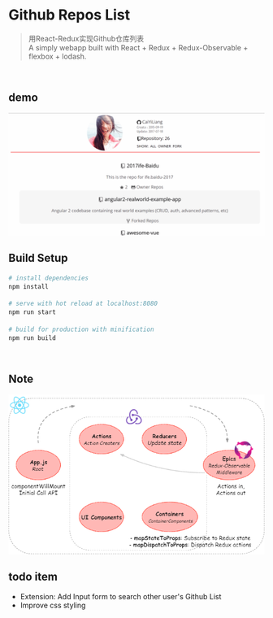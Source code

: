 # Github Repos List

> 用React-Redux实现Github仓库列表<br>
> A simply webapp built with React + Redux + Redux-Observable + flexbox + lodash.
<br>

## demo
<img src="./public/GithubListDemo.gif" alt="GithubRepos-List-demo" width="1000px" height="auto">
<br>

## Build Setup

``` bash
# install dependencies
npm install

# serve with hot reload at localhost:8080
npm run start

# build for production with minification
npm run build
```
<br>

## Note

<img src="./public/Note.png" alt="React-Redux-Note" width="600px" height="auto">
<br>

## todo item
- Extension: Add Input form to search other user's Github List
- Improve css styling
<br>
